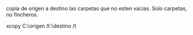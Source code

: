 copia de origen a destino las carpetas que no esten vacias. Solo carpetas, no fincheros.

xcopy C:\origen X:\destino /t
